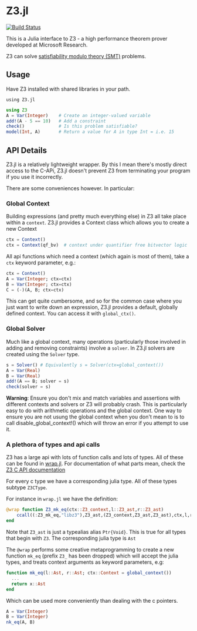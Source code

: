 # Z3.jl

[![Build Status](https://travis-ci.org/zenna/Z3.jl.svg?branch=master)](https://travis-ci.org/zenna/Z3.jl)

This is a Julia interface to Z3 - a high performance theorem prover developed at Microsoft Research.

Z3 can solve [satisfiability modulo theory (SMT)](https://en.wikipedia.org/wiki/Satisfiability_modulo_theories) problems.

## Usage

Have Z3 installed with shared libraries in your path.

```
using Z3.jl
```

```julia
using Z3
A = Var(Integer)    # Create an integer-valued variable
add!(A - 5 == 10)   # Add a constraint
check()             # Is this problem satisfiable?
model(Int, A)       # Return a value for A in type Int = i.e. 15
```

## API Details

Z3.jl is a relatively lightweight wrapper.
By this I mean there's mostly direct access to the C-APi, Z3.jl doesn't prevent Z3 from terminating your program if you use it incorrectly.

There are some conveniences however.  In particular:

### Global Context
Building expressions (and pretty much everything else) in Z3 all take place within a `context`.
Z3.jl provides a Context class which allows you to create a new Context

```julia
ctx = Context()
ctx = Context(qf_bv)  # context under quantifier free bitvector logic
```

All api functions which need a context (which again is most of them), take a `ctx` keyword parameter, e.g.:

```julia
ctx = Context()
A = Var(Integer; ctx=ctx)
B = Var(Integer; ctx=ctx)
C = (-)(A, B; ctx=ctx)
```

This can get quite cumbersome, and so for the common case where you just want to write down an expression, Z3.jl provides a default, globally defined context.
You can access it with `global_ctx()`.

### Global Solver
Much like a global context, many operations (particularly those involved in adding and removing constraints) involve a `solver`.  In Z3.jl solvers are created using the `Solver` type.

```julia
s = Solver() # Equivalently s = Solver(ctx=global_context())
A = Var(Real)
B = Var(Real)
add!(A == B; solver = s)
check(solver = s)
```

__Warning__: Ensure you don't mix and match variables and assertions with different contexts and solvers or Z3 will probably crash.  This is particularly easy to do with arithmetic operations and the global context.  One way to ensure you are not usung the global context when you don't mean to is to call disable_global_context!() which will throw an error if you attempt to use it.

### A plethora of types and api calls
Z3 has a large api with lots of function calls and lots of types.  All of these can be found in [wrap.jl](https://github.com/zenna/Z3.jl/blob/master/src/wrap.jl).  For documentation of what parts mean, check the [Z3 C API documentation](http://research.microsoft.com/en-us/um/redmond/projects/z3/code/group__capi.html)

For every c type we have a corresponding julia type.
All of these types subtype `Z3CType`.

For instance in `wrap.jl` we have the definition:

```julia
@wrap function Z3_mk_eq(ctx::Z3_context,l::Z3_ast,r::Z3_ast)
    ccall((:Z3_mk_eq,"libz3"),Z3_ast,(Z3_context,Z3_ast,Z3_ast),ctx,l,r)
end
```

Note that `Z3_ast` is just a typealias alias `Ptr{Void}`.
This is true for all types that begin with `Z3`.
The corresponding julia type is `Ast`

The `@wrap` performs some creative metaprogramming to create a new function `mk_eq` (prefix `Z3_` has been dropped) which will accept the julia types, and treats context arguments as keyword parameters, e.g:

```julia
function mk_eq(l::Ast, r::Ast; ctx::Context = global_context())
  ...
  return x::Ast
end
```

Which can be used more conveniently than dealing with the c pointers.

```julia
A = Var(Integer)
B = Var(Integer)
nk_eq(A, B)
```
